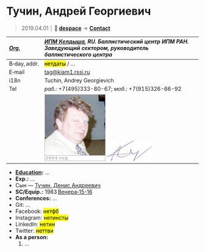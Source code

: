 # Тучин, Андрей Георгиевич
> 2019.04.01 ┊ **🚀 [despace](index.md)** → **[Contact](contact.md)**

|*[Org.](contact.md)*|*[ИПМ Келдыша](zz_keldysh_ipm.md), RU. Баллистический центр ИПМ РАН. Заведующий сектором, руководитель баллистического центра*|
|:--|:--|
|B‑day, addr.| <mark>нетдаты</mark> / … |
|E‑mail| <tag@kiam1.rssi.ru> |
|i18n| Tuchin, Andrey Georgievich |
|Tel| *раб.:* +7(495)333-80-67; *моб.:* +7(915)326-66-92 |
|| [![](f/contact/t/tuchin_001_photo_thumb.jpg)](f/contact/t/tuchin_001_photo.jpg) [![](f/contact/t/tuchin_001_sign_thumb.jpg)](f/contact/t/tuchin_001_sign.png) |

   - **[Education](edu.md):** …
   - **Exp.:** …
   - Сын — [Тучин, Денис Андреевич](zz_tuchin2.md)
   - **SC/Equip.:** 1983 [Венера‑15-16](venera_15_16.md)
   - **Conferences:** …
   - Git: …
   - Facebook: <mark>нетфб</mark>
   - Instagram: <mark>нетинсты</mark>
   - LinkedIn: <mark>нетин</mark>
   - Twitter: <mark>неттви</mark>
   - **As a person:**
      1. …
